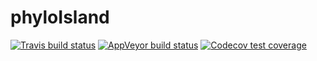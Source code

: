 # phyloIsland

  <!-- badges: start -->
  [![Travis build status](https://travis-ci.com/joshwlambert/phyloIsland.svg?branch=master)](https://travis-ci.com/joshwlambert/phyloIsland)
[![AppVeyor build status](https://ci.appveyor.com/api/projects/status/github/joshwlambert/phyloIsland?branch=master&svg=true)](https://ci.appveyor.com/project/joshwlambert/phyloIsland)
[![Codecov test coverage](https://codecov.io/gh/joshwlambert/phyloIsland/branch/master/graph/badge.svg)](https://codecov.io/gh/joshwlambert/phyloIsland?branch=master)
  <!-- badges: end -->
